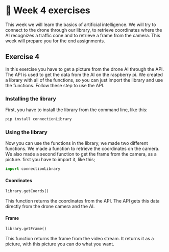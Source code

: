 # :pencil: Week 4 exercises 
This week we will learn the basics of artificial intelligence. We will try to connect to the drone through our library, to retrieve coordinates where the AI recognizes a traffic cone and to retrieve a frame from the camera. This week will prepare you for the end assignments. 

## Exercise 4

In this exercise you have to get a picture from the drone AI through the API. The API is used to get the data from the AI on the raspberry pi. We created a library with all of the functions, so you can just import the library and use the functions. Follow these step to use the API.

### Installing the library

First, you have to install the library from the command line, like this:

```powershell
pip install connectionLibrary
```

### Using the library

Now you can use the functions in the library, we made two different functions. We made a function to retrieve the coordinates on the camera. We also made a second function to get the frame from the camera, as a picture.
first you have to import it, like this;
```python
import connectionLibrary
```

#### Coordinates

```python
library.getCoords()
```

This function returns the coordinates from the API. The API gets this data directly from the drone camera and the AI.

#### Frame

```python
library.getFrame()
```

This function returns the frame from the video stream. It returns it as a picture, with this picture you can do what you want.
